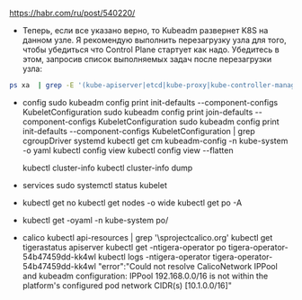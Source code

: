 https://habr.com/ru/post/540220/

* Теперь, если все указано верно, то Kubeadm развернет K8S на данном узле. Я рекомендую выполнить перезагрузку узла для того, чтобы убедиться что Control Plane стартует как надо. Убедитесь в этом, запросив список выполняемых задач после перезагрузки узла:
```bash
ps xa  | grep -E '(kube-apiserver|etcd|kube-proxy|kube-controller-manager|kube-scheduler)'
```

* config
    sudo kubeadm config print init-defaults --component-configs KubeletConfiguration
    sudo kubeadm config print join-defaults --component-configs KubeletConfiguration
    sudo kubeadm config print init-defaults --component-configs KubeletConfiguration | grep cgroupDriver
        systemd
    kubectl get cm kubeadm-config -n kube-system -o yaml
    kubectl config view
    kubectl config view --flatten

    kubectl cluster-info
    kubectl cluster-info dump
* services
    sudo systemctl status kubelet
* 
    kubectl get no
    kubectl get nodes -o wide
    kubectl get po -A
*
    kubectl get -oyaml -n kube-system po/<pod-name> 

* calico
    kubectl api-resources | grep '\sprojectcalico.org'
    kubectl get tigerastatus apiserver
    kubectl get -ntigera-operator po tigera-operator-54b47459dd-kk4wl
    kubectl logs -ntigera-operator tigera-operator-54b47459dd-kk4wl
        "error":"Could not resolve CalicoNetwork IPPool and kubeadm configuration: IPPool 192.168.0.0/16 is not within the platform's configured pod network CIDR(s) [10.1.0.0/16]"